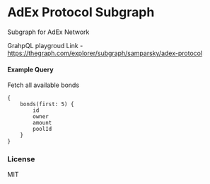 # AdEx Protocol Subgraph

Subgraph for AdEx Network

GrahpQL playgroud Link - https://thegraph.com/explorer/subgraph/samparsky/adex-protocol

#### Example Query

Fetch all available bonds

```
{
    bonds(first: 5) {
        id
        owner
        amount
        poolId
    }
}
```

### License

MIT